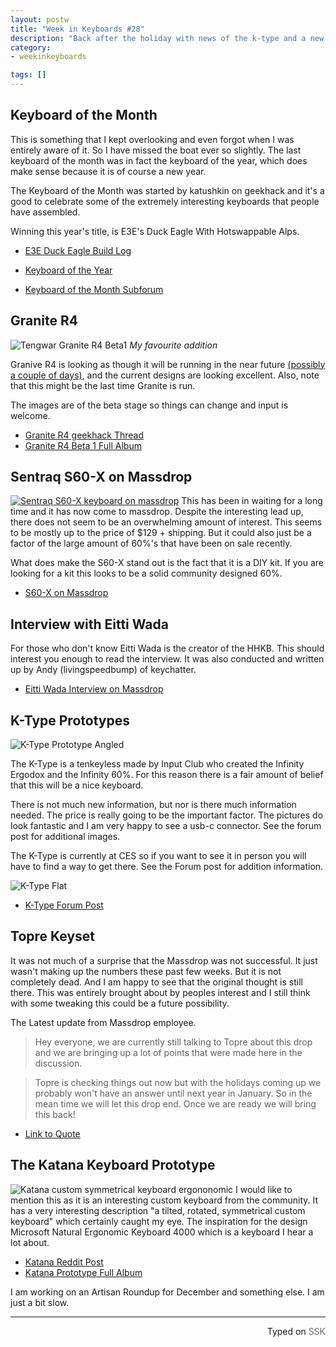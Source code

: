 ```yaml
---
layout: postw
title: "Week in Keyboards #28"
description: "Back after the holiday with news of the k-type and a new round of Granite."
category: 
- weekinkeyboards

tags: []
---
```


## Keyboard of the Month
This is something that I kept overlooking and even forgot when I was entirely aware of it. So I have missed the boat ever so slightly. The last keyboard of the month was in fact the keyboard of the year, which does make sense because it is of course a new year.  

The Keyboard of the Month was started by katushkin on geekhack and it's a good to celebrate some of the extremely interesting keyboards that people have assembled.

Winning this year's title, is E3E's Duck Eagle With Hotswappable Alps.

* [E3E Duck Eagle Build Log](https://geekhack.org/index.php?topic=77497)

* [Keyboard of the Year](https://geekhack.org/index.php?topic=72098.0)
* [Keyboard of the Month Subforum](https://geekhack.org/index.php?board=178.0)

## Granite R4 
![Tengwar Granite R4 Beta1](https://i.imgur.com/pABgTmr.png)
*My favourite addition*

Granive R4 is looking as though it will be running in the near future [(possibly a couple of days)](https://redd.it/3zl5ns), and the current designs are looking excellent. Also, note that this might be the last time Granite is run.

The images are of the beta stage so things can change and input is welcome.

* [Granite R4 geekhack Thread](https://geekhack.org/index.php?topic=78236.0)
* [Granite R4 Beta 1 Full Album](https://imgur.com/a/jpG2E)


## Sentraq S60-X on Massdrop
[![Sentraq S60-X keyboard on massdrop](https://i.imgur.com/eqxd8ZJh.jpg)](https://www.massdrop.com/buy/sentraq-60-diy-keyboard-kit?mode=guest_open)
This has been in waiting for a long time and it has now come to massdrop. Despite the interesting lead up, there does not seem to be an overwhelming amount of interest. This seems to be mostly up to the price of $129 + shipping. But it could also just be a factor of the large amount of 60%'s that have been on sale recently.

What does make the S60-X stand out is the fact that it is a DIY kit. If you are looking for a kit this looks to be a solid community designed 60%.

* [S60-X on Massdrop](https://www.massdrop.com/buy/sentraq-60-diy-keyboard-kit?mode=guest_open)

## Interview with Eitti Wada
For those who don't know Eitti Wada is the creator of the HHKB. This should interest you enough to read the interview. It was also conducted and written up by Andy (livingspeedbump) of keychatter.
 
* [Eitti Wada Interview on Massdrop](https://www.massdrop.com/article/eiiti-wada-interview?mode=guest_open)

## K-Type Prototypes
![K-Type Prototype Angled](https://i.imgur.com/sJ4Skrf.jpg)

The K-Type is a tenkeyless made by Input Club who created the Infinity Ergodox and the Infinity 60%. For this reason there is a fair amount of belief that this will be a nice keyboard.

There is not much new information, but nor is there much information needed. The price is really going to be the important factor. The pictures do look fantastic and I am very happy to see a usb-c connector. See the forum post for additional images.

The K-Type is currently at CES so if you want to see it in person you will have to find a way to get there. See the Forum post for addition information.

![K-Type Flat](https://i.imgur.com/cViirnu.jpg)

* [K-Type Forum Post](https://input.club/forums/topic/k-type/page/2/#post-1880)

## Topre Keyset
It was not much of a surprise that the Massdrop was not successful. It just wasn't making up the numbers these past few weeks. But it is not completely dead. And I am happy to see that the original thought is still there. This was entirely brought about by peoples interest and I still think with some tweaking this could be a future possibility.

The Latest update from Massdrop employee.
> Hey everyone, we are currently still talking to Topre about this drop and we are bringing up a lot of points that were made here in the discussion.

> Topre is checking things out now but with the holidays coming up we probably won't have an answer until next year in January. So in the mean time we will let this drop end. Once we are ready we will bring this back!

* [Link to Quote](https://www.massdrop.com/buy/custom-topre-keycap-set/talk/332391)

## The Katana Keyboard Prototype
![Katana custom symmetrical keyboard ergononomic](https://i.imgur.com/J47UagP.jpg)
I would like to mention this as it is an interesting custom keyboard from the community. It has a very interesting description "a tilted, rotated, symmetrical custom keyboard" which certainly caught my eye. The inspiration for the design Microsoft Natural Ergonomic Keyboard 4000 which is a keyboard I hear a lot about.



* [Katana Reddit Post](https://redd.it/3za8x2)
* [Katana Prototype Full Album](https://imgur.com/a/Wpy9j)

I am working on an Artisan Roundup for December and something else. I am just a bit slow. 	

------------------------------------------------
 <p style="text-align: right" title="Screwed">Typed on <font color="#6c6c6c">SSK</font></p>
 
